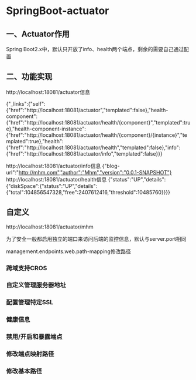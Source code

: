 # SpringBoot-actuator

## 一、Actuator作用
Spring Boot2.x中，默认只开放了info、health两个端点，剩余的需要自己通过配置

## 二、功能实现

http://localhost:18081/actuator信息

{"_links":{"self":{"href":"http://localhost:18081/actuator","templated":false},"health-component":{"href":"http://localhost:18081/actuator/health/{component}","templated":true},"health-component-instance":{"href":"http://localhost:18081/actuator/health/{component}/{instance}","templated":true},"health":{"href":"http://localhost:18081/actuator/health","templated":false},"info":{"href":"http://localhost:18081/actuator/info","templated":false}}}

http://localhost:18081/actuator/info信息
{"blog-url":"http://mhm.com","author":"Mhm","version":"0.0.1-SNAPSHOT"}
http://localhost:18081/actuator/health信息
{"status":"UP","details":{"diskSpace":{"status":"UP","details":{"total":104856547328,"free":2407612416,"threshold":10485760}}}}


## 自定义
http://localhost:18081/actuator/mhm




为了安全一般都启用独立的端口来访问后端的监控信息，默认与server.port相同



management.endpoints.web.path-mapping修改路径

### 跨域支持CROS

### 自定义管理服务器地址


### 配置管理特定SSL

### 健康信息


### 禁用/开启和暴露端点

### 修改端点映射路径


### 修改基本路径


